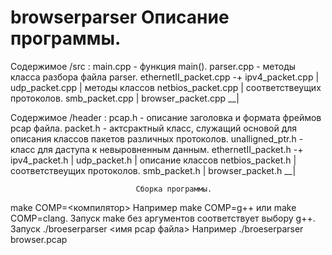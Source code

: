 # browserparser                                Описание программы.

Содержимое /src :
main.cpp              - функция main().
parser.cpp            - методы класса разбора файла parser.
ethernetII_packet.cpp -+
ipv4_packet.cpp        | 
udp_packet.cpp         |  методы классов
netbios_packet.cpp     |  соответствеущих протоколов.
smb_packet.cpp         |
browser_packet.cpp   __|

Содержимое /header :
pcap.h                - описание заголовка и формата фреймов pcap файла.
packet.h              - актсрактный класс, служащий основой для 
                        описания классов пакетов различных протоколов.
unalligned_ptr.h      - класс для даступа к невыровненным данным.
ethernetII_packet.h -+
ipv4_packet.h        | 
udp_packet.h         |  описание классов
netbios_packet.h     |  соответствеущих протоколов.
smb_packet.h         |
browser_packet.h   __|

                                Сборка программы.

make COMP=<компилятор>
Например make COMP=g++ или make COMP=clang.
Запуск make без аргументов соответствует выбору g++.
                                Запуск
./broeserparser <имя pcap файла>
Например ./broeserparser browser.pcap
